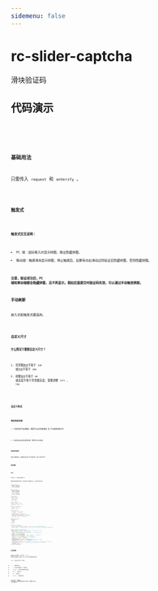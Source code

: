 ```yaml
---
sidemenu: false
---
```


# rc-slider-captcha

滑块验证码

## 代码演示

<code src='./demos/dev-icon.tsx' />
<code src='./demos/dev-button.tsx' />
<code src='./demos/dev-slideway.tsx' />

### 基础用法

只需传入 `request` 和 `onVerify` 。

<code src='./demos/basic.tsx' />

### 触发式

<code src='./demos/float.tsx' />

**触发式交互说明：**

- PC 端：鼠标移入时显示拼图，移出隐藏拼图。
- 移动端：触摸滑块显示拼图，停止触摸后，如果有向右滑动过则验证后隐藏拼图，否则隐藏拼图。

**注意，验证成功后，PC 端和移动端都会隐藏拼图，且不再显示。假如后面提交时验证码失效，可以通过手动触发刷新。**

### 手动刷新

嵌入式和触发式都适用。

<code src='./demos/actionRef.tsx' />

### 自定义尺寸

**什么情况下需要自定义尺寸？**

1. 背景图`宽度`不等于 `320` 或`高度`不等于 `160`
2. 拼图`宽度`不等于 `60` 或高度不等于背景图高度，需要调整 `left` 、 `top`

<code src='./demos/size.tsx' />
<code src='./demos/size2.tsx' />

### 自定义样式

<code src='./demos/custom-style.tsx' />

### 验证失败处理

一、验证失败不自动刷新，需要手动点击刷新图标 或 手动调用刷新方法

<code src='./demos/error.tsx' />

二、连续验证失败超过限制次数，需要手动点击刷新

<code src='./demos/errors.tsx' />

### 验证成功提示

自定义拼图内容，验证成功后显示“多少秒完成，打败了多少用户”。

<code src='./demos/custom-content.tsx' />

### 结合弹窗

<code src='./demos/modal.tsx' />

## API

样式支持 css 变量改变主题和尺寸。

需要计算拼图宽度和滑块比例，移动距离以为拼图距离为准。（注意计算可移动长度）

```typescript
type TipTextType = {
  default: ReactNode;
  loading: ReactNode;
  errors: ReactNode;
};

type TipIconType = {
  default: ReactNode;
  loading: ReactNode;
  error: ReactNode;
  success: ReactNode;
  refresh: ReactNode;
};

type SizeType = {
  width: number;
  height: number;
  top: number;
  left: number;
};

type JigsawImages = {
  bgUrl: string; // 背景图
  puzzleUrl: string; // 拼图
};

enum CurrentTargetType {
  Puzzle = 'puzzle',
  Button = 'button',
}

type VerifyParam = {
  x: number; // 拼图 x轴移动值
  y: number; // y 轴移动值
  duration: number; // 操作持续时长
  trail: [number, number][]; // 移动轨迹
  targetType: CurrentTargetType; // 操作dom目标
  errorCount: number; // 期间连续错误次数
};

export enum Status {
  Default = 1,
  Loading,
  Verify,
  Success,
  Error,
}

export type ActionType = {
  refresh: (resetErrorCount?: boolean) => void; // 刷新，参数为是否重置连续错误次数为0
  status: Status; // 每次获取返回当前的状态，注意它不是引用值，而是一个静态值。部分场景下配合自定义刷新操作使用。
};

export interface SliderCaptchaProps {
  mode?: 'embed' | 'float'; // 模式，embed-嵌入式 float-触发式，默认为 embed。
  limitErrorCount?: number; // 限制连续错误次数
  onVerify: (data: VerifyParam) => Promise<any>; // 移动松开后触发验证方法
  tipText?: Partial<TipTextType>;
  tipIcon?: Partial<TipIconType>;
  bgSize?: Partial<Pick<SizeType, 'width' | 'height'>>; // 背景图片尺寸
  puzzleSize?: Partial<SizeType>; // 拼图尺寸和偏移调整
  request: () => Promise<JigsawImages>; // 请求背景图和拼图
  autoRequest?: boolean; // 自动发起请求
  autoRefreshOnError?: boolean; // 验证失败后自动刷新
  actionRef?: React.MutableRefObject<ActionType | undefined>; // 手动操作
  showRefreshIcon?: boolean; // 显示右上角刷新图标
  jigsawContent?: React.ReactNode; // 面板内容，如xx秒完成超过多少用户；或隐藏刷新图标，自定义右上角内容。
  errorHoldDuration?: number; // 错误停留时长，仅在 autoRefreshOnError = true 时生效
  className?: string;
  style?: CSSProperties;
}
```

## 安全检测

如果对安全比较重视的，可以通过 `y` `duration` `trail` 等结合算法判断是否人为操作，防止一些非人为操作破解滑块验证码。

`onVerify` 回调方法包含了以下参数：

- `x` - 拼图移动距离
- `y` - 按下鼠标到释放鼠标 `y` 轴的差值
- `targetType` - 用户操作的是拼图还是按钮
- `duration` - 操作时长
- `trail` - 拖动轨迹
- `errorCount` - 连续错误次数

大部分情况下，只需要将 `x` 传给后端即可（如果背景图和滑块有比例缩放，可能需要自己计算 `x 乘以 缩放比例`）。
